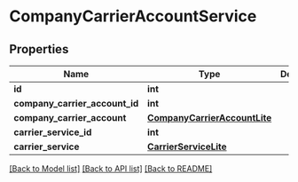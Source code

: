 # CompanyCarrierAccountService

## Properties
Name | Type | Description | Notes
------------ | ------------- | ------------- | -------------
**id** | **int** |  | [optional] 
**company_carrier_account_id** | **int** |  | [optional] 
**company_carrier_account** | [**CompanyCarrierAccountLite**](CompanyCarrierAccountLite.md) |  | [optional] 
**carrier_service_id** | **int** |  | [optional] 
**carrier_service** | [**CarrierServiceLite**](CarrierServiceLite.md) |  | [optional] 

[[Back to Model list]](../README.md#documentation-for-models) [[Back to API list]](../README.md#documentation-for-api-endpoints) [[Back to README]](../README.md)

